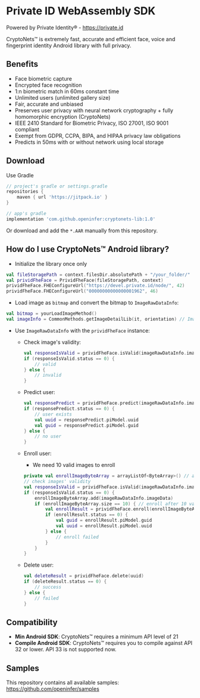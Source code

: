 # Private ID WebAssembly SDK

Powered by Private Identity® - https://private.id

CryptoNets™ is extremely fast, accurate and efficient face, voice and fingerprint identity Android library with full
privacy.

## Benefits

- Face biometric capture
- Encrypted face recognition
- 1:n biometric match in 60ms constant time
- Unlimited users (unlimited gallery size)
- Fair, accurate and unbiased
- Preserves user privacy with neural network cryptography + fully homomorphic encryption (CryptoNets)
- IEEE 2410 Standard for Biometric Privacy, ISO 27001, ISO 9001 compliant
- Exempt from GDPR, CCPA, BIPA, and HIPAA privacy law obligations
- Predicts in 50ms with or without network using local storage

## Download

Use Gradle

```groovy
// project's gradle or settings.gradle
repositories {
    maven { url 'https://jitpack.io' }
}

// app's gradle
implementation 'com.github.openinfer:cryptonets-lib:1.0'
```

Or download and add the `*.AAR` manually from this repository.

## How do I use CryptoNets™ Android library?

- Initialize the library once only
```kotlin
val fileStoragePath = context.filesDir.absolutePath + "/your_folder/"
val prividFheFace = PrividFheFace(fileStoragePath, context) 
prividFheFace.FHEConfigureUrl("https://devel.private.id/node/", 42)
prividFheFace.FHEConfigureUrl("00000000000000001962", 46)
```

- Load image as `bitmap` and convert the bitmap to `ImageRawDataInfo`:
```kotlin
val bitmap = yourLoadImageMethod()
val imageInfo = CommonMethods.getImageDetailLib(it, orientation) // ImageRawDataInfo
```

- Use  `ImageRawDataInfo` with the `prividFheFace` instance:

  - Check image's validity:
    ```kotlin
    val responseIsValid = prividFheFace.isValid(imageRawDataInfo.imageData, imageRawDataInfo.width, imageRawDataInfo.height, 0)
    if (responseIsValid.status == 0) {
        // valid
    } else {
        // invalid
    }
    ```
  - Predict user:
    ```kotlin
    val responsePredict = prividFheFace.predict(imageRawDataInfo.imageData, imageRawDataInfo.width, imageRawDataInfo.height)
    if (responsePredict.status == 0) { 
        // user exists
        val uuid = responsePredict.piModel.uuid
        val guid = responsePredict.piModel.guid
    } else {
        // no user
    }
    ```
  - Enroll user:
    
    - We need 10 valid images to enroll
    ```kotlin
    private val enrollImageByteArray = arrayListOf<ByteArray>() // array of images
    // check images' validity
    val responseIsValid = prividFheFace.isValid(imageRawDataInfo.imageData, imageRawDataInfo.width, imageRawDataInfo.height, 1)
    if (responseIsValid.status == 0) {
        enrollImageByteArray.add(imageRawDataInfo.imageData)
        if (enrollImageByteArray.size == 10) { // enroll after 10 valid images
            val enrollResult = prividFheFace.enroll(enrollImageByteArray, imageRawDataInfo.height, imageRawDataInfo.width, imageRawDataInfo.byteCount)
            if (enrollResult.status == 0) {
                val guid = enrollResult.piModel.guid
                val uuid = enrollResult.piModel.uuid
            } else {
                // enroll failed
            }
        }
    }
    ```
    
  - Delete user:
    ```kotlin
    val deleteResult = prividFheFace.delete(uuid)
    if (deleteResult.status == 0) {
        // success
    } else {
        // failed
    }
    ``` 

## Compatibility

- <b>Min Android SDK</b>: CryptoNets™ requires a minimum API level of 21
- <b>Compile Android SDK</b>: CryptoNets™ requires you to compile against API 32 or lower. API 33 is not supported now.


## Samples

This repository contains all available samples: https://github.com/openinfer/samples



